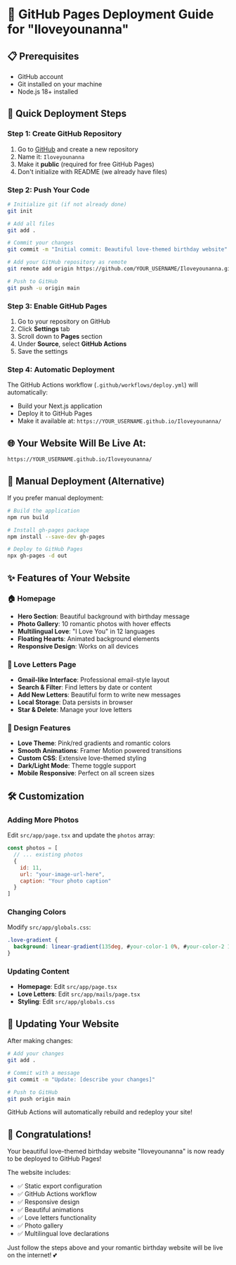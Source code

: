 # 🚀 GitHub Pages Deployment Guide for "Iloveyounanna"

## 📋 Prerequisites
- GitHub account
- Git installed on your machine
- Node.js 18+ installed

## 🎯 Quick Deployment Steps

### Step 1: Create GitHub Repository
1. Go to [GitHub](https://github.com) and create a new repository
2. Name it: `Iloveyounanna`
3. Make it **public** (required for free GitHub Pages)
4. Don't initialize with README (we already have files)

### Step 2: Push Your Code
```bash
# Initialize git (if not already done)
git init

# Add all files
git add .

# Commit your changes
git commit -m "Initial commit: Beautiful love-themed birthday website"

# Add your GitHub repository as remote
git remote add origin https://github.com/YOUR_USERNAME/Iloveyounanna.git

# Push to GitHub
git push -u origin main
```

### Step 3: Enable GitHub Pages
1. Go to your repository on GitHub
2. Click **Settings** tab
3. Scroll down to **Pages** section
4. Under **Source**, select **GitHub Actions**
5. Save the settings

### Step 4: Automatic Deployment
The GitHub Actions workflow (`.github/workflows/deploy.yml`) will automatically:
- Build your Next.js application
- Deploy it to GitHub Pages
- Make it available at: `https://YOUR_USERNAME.github.io/Iloveyounanna/`

## 🌐 Your Website Will Be Live At:
```
https://YOUR_USERNAME.github.io/Iloveyounanna/
```

## 🔧 Manual Deployment (Alternative)

If you prefer manual deployment:

```bash
# Build the application
npm run build

# Install gh-pages package
npm install --save-dev gh-pages

# Deploy to GitHub Pages
npx gh-pages -d out
```

## ✨ Features of Your Website

### 🏠 Homepage
- **Hero Section**: Beautiful background with birthday message
- **Photo Gallery**: 10 romantic photos with hover effects
- **Multilingual Love**: "I Love You" in 12 languages
- **Floating Hearts**: Animated background elements
- **Responsive Design**: Works on all devices

### 💌 Love Letters Page
- **Gmail-like Interface**: Professional email-style layout
- **Search & Filter**: Find letters by date or content
- **Add New Letters**: Beautiful form to write new messages
- **Local Storage**: Data persists in browser
- **Star & Delete**: Manage your love letters

### 🎨 Design Features
- **Love Theme**: Pink/red gradients and romantic colors
- **Smooth Animations**: Framer Motion powered transitions
- **Custom CSS**: Extensive love-themed styling
- **Dark/Light Mode**: Theme toggle support
- **Mobile Responsive**: Perfect on all screen sizes

## 🛠️ Customization

### Adding More Photos
Edit `src/app/page.tsx` and update the `photos` array:
```javascript
const photos = [
  // ... existing photos
  {
    id: 11,
    url: "your-image-url-here",
    caption: "Your photo caption"
  }
]
```

### Changing Colors
Modify `src/app/globals.css`:
```css
.love-gradient {
  background: linear-gradient(135deg, #your-color-1 0%, #your-color-2 100%);
}
```

### Updating Content
- **Homepage**: Edit `src/app/page.tsx`
- **Love Letters**: Edit `src/app/mails/page.tsx`
- **Styling**: Edit `src/app/globals.css`

## 🔄 Updating Your Website

After making changes:
```bash
# Add your changes
git add .

# Commit with a message
git commit -m "Update: [describe your changes]"

# Push to GitHub
git push origin main
```

GitHub Actions will automatically rebuild and redeploy your site!

## 🎉 Congratulations!

Your beautiful love-themed birthday website "Iloveyounanna" is now ready to be deployed to GitHub Pages! 

The website includes:
- ✅ Static export configuration
- ✅ GitHub Actions workflow
- ✅ Responsive design
- ✅ Beautiful animations
- ✅ Love letters functionality
- ✅ Photo gallery
- ✅ Multilingual love declarations

Just follow the steps above and your romantic birthday website will be live on the internet! 💕
